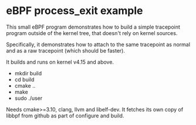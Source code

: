 # eBPF process\_exit example

This small eBPF program demonstrates how to build a simple tracepoint
program outside of the kernel tree, that doesn't rely on kernel sources.

Specifically, it demonstrates how to attach to the same tracepoint as
normal and as a raw tracepoint (which should be faster).

It builds and runs on kernel v4.15 and above.

* mkdir build
* cd build
* cmake ..
* make
* sudo ./user

Needs cmake>=3.10, clang, llvm and libelf-dev.  It fetches its own copy of
libbpf from github as part of configure and build.


